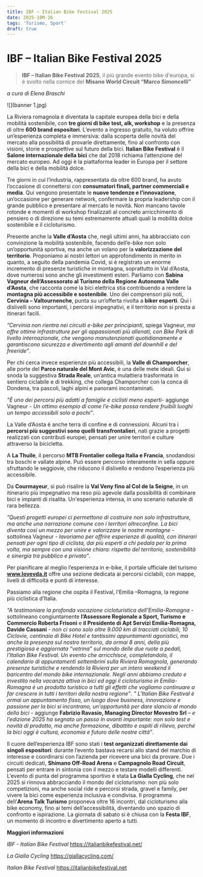 ```yaml
---
title: IBF – Italian Bike Festival 2025
date: 2025-10M-16
tags: 'Turismo, Sport'
draft: true
---
```


# IBF – Italian Bike Festival 2025 

> **IBF – Italian Bike Festival 2025**, il più grande evento bike d'europa, si è svolto nella cornice del **Misano World Circuit “Marco Simoncelli”**

_a cura di Elena Braschi_

![](banner 1.jpg)

La Riviera romagnola è diventata la capitale europea della bici e della mobilità sostenibile, con **tre giorni di bike test, alk, workshop** e la presenza di oltre **600 brand espositori**. L’evento a ingresso gratuito, ha voluto offrire un’esperienza completa e immersiva: dalla scoperta delle novità del mercato alla possibilità di provarle direttamente, fino al confronto con visioni, storie e prospettive sul futuro della bici.
**Italian Bike Festival** è il **Salone internazionale della bici** che dal 2018 richiama l’attenzione del mercato europeo. Ad oggi è la piattaforma leader in Europa per il settore della bici e della mobilità dolce. 

Tre giorni in cui l’industria, rappresentata da oltre 600 brand, ha avuto l’occasione di connettersi con **consumatori finali, partner commerciali e media**. Qui vengono presentate le **nuove tendenze e l’innovazione**, un’occasione per generare network, confermare la propria leadership con il grande pubblico e presentare al mercato le novità. Non mancano tavole rotonde e momenti di workshop finalizzati al concreto arricchimento di pensiero o di direzione su temi estremamente attuali quali la mobilità dolce sostenibile e il cicloturismo.

Presente anche la **Valle d’Aosta** che, negli ultimi anni, ha abbracciato con convinzione la mobilità sostenibile, facendo dell’e-bike non solo un’opportunità sportiva, ma anche un volano per la **valorizzazione del territorio**. 
Proponiamo ai nostri lettori un approfondimento in merito in quanto, a seguito della pandemia Covid, si è registrato un enorme incremento di presenze turistiche in montagna, soprattutto in Val d’Aosta, dove numerosi sono anche gli investimenti esteri.
Parliamo con **Sabina Vagneur dell’Assessorato al Turismo della Regione Autonoma Valle d’Aosta**, che racconta come la bici elettrica stia contribuendo a rendere la **montagna più accessibile e sostenibile**.
Uno dei comprensori più noti, **Cervinia – Valtournenche**, punta su un’offerta rivolta a **biker esperti**. Qui i dislivelli sono importanti, i percorsi impegnativi, e il territorio non si presta a itinerari facili.

_”Cervinia non rientra nei circuiti e-bike per principianti_, spiega Vagneur, _ma offre ottime infrastrutture per gli appassionati più allenati, con Bike Park di livello internazionale, che vengono manutenzionati quotidianamente e garantiscono sicurezza e divertimento agli amanti del downhill e del freeride”_.

Per chi cerca invece esperienze più accessibili, la **Valle di Champorcher**, alle porte del **Parco naturale del Mont Avic**, è una delle mete ideali. Qui si snoda la suggestiva **Strada Reale**, un’antica mulattiera trasformata in sentiero ciclabile e di trekking, che collega Champorcher con la conca di Dondena, tra pascoli, laghi alpini e panorami incontaminati.

_”È uno dei percorsi più adatti a famiglie e ciclisti meno esperti_- aggiunge Vagneur - _Un ottimo esempio di come l’e-bike possa rendere fruibili luoghi un tempo accessibili solo a pochi”_.

La Valle d’Aosta è anche terra di confine e di connessioni. Alcuni tra i **percorsi più suggestivi sono quelli transfrontalieri**, nati grazie a progetti realizzati con contributi europei, pensati per unire territori e culture attraverso la bicicletta.

A **La Thuile**, il percorso **MTB Frontalier collega Italia e Francia**, snodandosi tra boschi e vallate alpine. Può essere percorso interamente in sella oppure sfruttando le seggiovie, che riducono il dislivello e rendono l’esperienza più accessibile.

Da **Courmayeur**, si può risalire la **Val Veny fino al Col de la Seigne**, in un itinerario più impegnativo ma reso più agevole dalla possibilità di combinare bici e impianti di risalita. Un'esperienza intensa, in uno scenario naturale di rara bellezza.


_”Questi progetti europei ci permettono di costruire non solo infrastrutture, ma anche una narrazione comune con i territori oltreconfine. La bici diventa così un mezzo per unire e valorizzare le nostre montagne_ - sottolinea Vagneur - _lavoriamo per offrire esperienze di qualità, con itinerari pensati per ogni tipo di ciclista, dai più esperti a chi pedala per la prima volta, ma sempre con una visione chiara: rispetto del territorio, sostenibilità e sinergia tra pubblico e privato”_.

Per pianificare al meglio l’esperienza in e-bike, il portale ufficiale del turismo **www.lovevda.it** offre una sezione dedicata ai percorsi ciclabili, con mappe, livelli di difficoltà e punti di interesse.


Passiamo alla regione che ospita il Festival, l’Emilia –Romagna, la regione più ciclistica d’Italia.

_“A testimoniare la profonda vocazione cicloturistica dell’Emilia-Romagna_ - sottolineano congiuntamente **l’Assessore Regionale a Sport, Turismo e Commercio Roberta Frisoni** e **il Presidente di Apt Servizi Emilia-Romagna, Davide Cassani** - _non ci sono solo oltre 9.000 km di tracciati ciclabili, 10 Ciclovie, centinaia di Bike Hotel e tantissimi appuntamenti agonistici, ma anche la presenza sul nostro territorio, da ormai 8 anni, della più prestigiosa e aggiornata “vetrina” sul mondo delle due ruote a pedali, l’Italian Bike Festival. Un evento che arricchisce, completandolo, il calendario di appuntamenti settembrini sulla Riviera Romagnola, generando presenze turistiche e rendendo la Riviera per un intero weekend il baricentro del mondo bike internazionale. Negli anni abbiamo creduto e investito nella vacanza attiva in bici ed oggi il cicloturismo in Emilia-Romagna è un prodotto turistico a tutti gli effetti che vogliamo continuare a far crescere in tutti i territori della nostra regione”_. 
_” L'Italian Bike Festival è ormai un appuntamento fisso, un luogo dove business, innovazione e passione per la bici si incontrano, un'opportunità per dare slancio al mondo della bici_ - aggiunge **Fabrizio Ravasio, Managing Director Movestro Srl** – _e l’edizione 2025 ha segnato un passo in avanti importante: non solo test e novità di prodotto, ma anche formazione, dibattito e ospiti di rilievo, perché la bici oggi è cultura, economia e futuro delle nostre città”_.


Il cuore dell’esperienza IBF sono stati i **test organizzati direttamente dai singoli espositori**: durante l’evento bastava recarsi allo stand del marchio di interesse e coordinarsi con l’azienda per ricevere una bici da provare. Due i circuiti dedicati, **Shimano Off-Road Arena** e **Campagnolo Road Circuit**, pensati per entrare in sintonia con il mezzo e testare modelli differenti. L’evento di punta del programma sportivo è stata **La Gialla Cycling**, che nel 2025 si rinnova abbracciando il mondo del cicloturismo: non più solo competizioni, ma anche social ride e percorsi strada, gravel e family, per vivere la bici come esperienza inclusiva e condivisa.
Il programma dell’**Arena Talk Turismo** proponeva oltre 16 incontri, dal cicloturismo alla bike economy, fino ai temi dell’accessibilità, diventando uno spazio di confronto e ispirazione. La giornata di sabato si è chiusa con la **Festa IBF**, un momento di incontro e divertimento aperto a tutti. 

**Maggiori informazioni**

_IBF - Italian Bike Festival_  https://italianbikefestival.net/ 

_La Gialla Cycling_  https://giallacycling.com/

_Italian Bike Festival_ https://italianbikefestival.net
